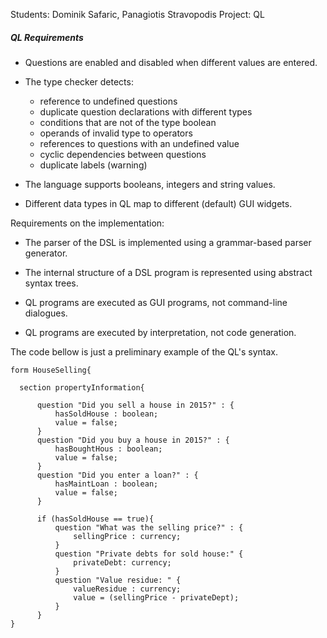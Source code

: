 Students: Dominik Safaric, Panagiotis Stravopodis
Project: QL

##### QL Requirements

- Questions are enabled and disabled when different values are
  entered.
  
- The type checker detects:
   * reference to undefined questions
   * duplicate question declarations with different types
   * conditions that are not of the type boolean
   * operands of invalid type to operators
   * references to questions with an undefined value
   * cyclic dependencies between questions
   * duplicate labels (warning)

- The language supports booleans, integers and string values.

- Different data types in QL map to different (default) GUI widgets.   

Requirements on the implementation:

- The parser of the DSL is implemented using a grammar-based parser
  generator. 

- The internal structure of a DSL program is represented using
  abstract syntax trees.

- QL programs are executed as GUI programs, not command-line
  dialogues. 

- QL programs are executed by interpretation, not code generation.

The code bellow is just a preliminary example of the QL's syntax. 

	form HouseSelling{
		
      section propertyInformation{
		
		  question "Did you sell a house in 2015?" : {
			  hasSoldHouse : boolean;
			  value = false;
		  }
		  question "Did you buy a house in 2015?" : {
			  hasBoughtHous : boolean;
			  value = false;
		  }
		  question "Did you enter a loan?" : {
			  hasMaintLoan : boolean;
			  value = false;
		  }
		
		  if (hasSoldHouse == true){
			  question "What was the selling price?" : {
				  sellingPrice : currency;
			  }	
			  question "Private debts for sold house:" {
				  privateDebt: currency;
			  }
			  question "Value residue: " {
				  valueResidue : currency;
				  value = (sellingPrice - privateDept);
			  }
		  }
	}
